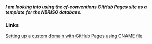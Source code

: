 ##### I am looking into using the cf-conventions GitHub Pages site as a template for the NBRISO database.

### Links
[Setting up a custom domain with GitHub Pages using CNAME file](https://help.github.com/articles/setting-up-a-custom-domain-with-github-pages/)


